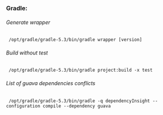 ### Gradle:

###### Generate wrapper
```
 /opt/gradle/gradle-5.3/bin/gradle wrapper [version]
 ```

###### Build without test
```
 /opt/gradle/gradle-5.3/bin/gradle project:build -x test
 ```


###### List of guava dependencies conflicts
```
 /opt/gradle/gradle-5.3/bin/gradle -q dependencyInsight --configuration compile --dependency guava
```


